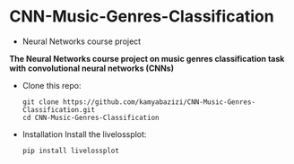 # CNN-Music-Genres-Classification
* Neural Networks course project

 **The Neural Networks course project on music genres classification task with convolutional neural networks (CNNs)**

* Clone this repo:

  ```shell
  git clone https://github.com/kamyabazizi/CNN-Music-Genres-Classification.git
  cd CNN-Music-Genres-Classification
  ```

* Installation
  Install the livelossplot:
  ```shell
  pip install livelossplot
  ```
